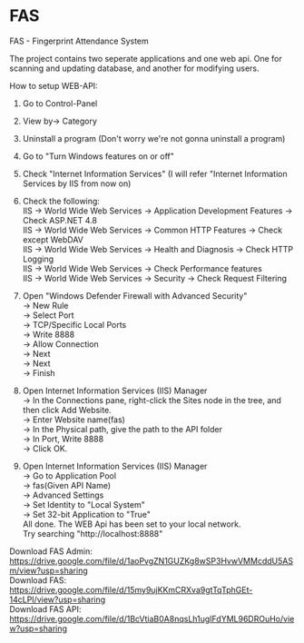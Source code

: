 # FAS
FAS - Fingerprint Attendance System

The project contains two seperate applications and one web api. One for scanning and updating database, and another for modifying users.  

How to setup WEB-API:
  1. Go to Control-Panel
  2. View by-> Category
  3. Uninstall a program (Don't worry we're not gonna uninstall a program)
  4. Go to "Turn Windows features on or off"
  5. Check "Internet Information Services" (I will refer "Internet Information Services by IIS from now on)
  6. Check the following:  
      IIS -> World Wide Web Services -> Application Development Features -> Check ASP.NET 4.8  
      IIS -> World Wide Web Services -> Common HTTP Features -> Check except WebDAV  
      IIS -> World Wide Web Services -> Health and Diagnosis -> Check HTTP Logging  
      IIS -> World Wide Web Services -> Check Performance features  
      IIS -> World Wide Web Services -> Security -> Check Request Filtering  

  7. Open "Windows Defender Firewall with Advanced Security"  
      -> New Rule  
      -> Select Port  
      -> TCP/Specific Local Ports  
      -> Write 8888  
      -> Allow Connection  
      -> Next  
      -> Next  
      -> Finish  
  8. Open Internet Information Services (IIS) Manager  
      -> In the Connections pane, right-click the Sites node in the tree, and then click Add Website.  
      -> Enter Website name(fas)  
      -> In the Physical path, give the path to the API folder  
      -> In Port, Write 8888  
      -> Click OK.   
  9. Open Internet Information Services (IIS) Manager   
      -> Go to Application Pool  
      -> fas(Given API Name)  
      -> Advanced Settings  
        -> Set Identity to "Local System"  
        -> Set 32-bit Application to "True"  
All done. The WEB Api has been set to your local network.  
Try searching "http://localhost:8888"  


Download FAS Admin: https://drive.google.com/file/d/1aoPvgZN1GUZKg8wSP3HvwVMMcddU5ASm/view?usp=sharing  
Download FAS: https://drive.google.com/file/d/15my9ujKKmCRXva9gtTqTphGEt-14cLPI/view?usp=sharing  
Download FAS API: https://drive.google.com/file/d/1BcVtiaB0A8nqsLh1ugIFdYML96DROuHo/view?usp=sharing  
